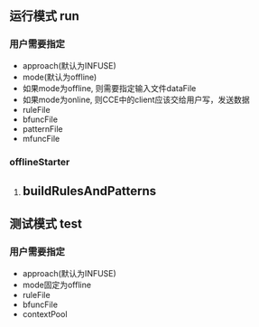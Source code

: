 ## 运行模式 run

### 用户需要指定

- approach(默认为INFUSE)
- mode(默认为offline)
- 如果mode为offline, 则需要指定输入文件dataFile
- 如果mode为online, 则CCE中的client应该交给用户写，发送数据
- ruleFile
- bfuncFile
- patternFile
- mfuncFile

### offlineStarter

1. buildRulesAndPatterns
    - 

## 测试模式 test

### 用户需要指定

- approach(默认为INFUSE)
- mode固定为offline
- ruleFile
- bfuncFile
- contextPool